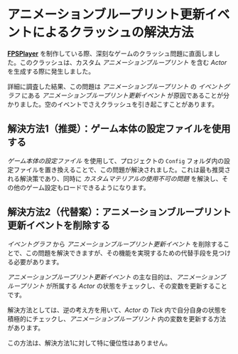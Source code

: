 # アニメーションブループリント更新イベントによるクラッシュの解決方法

[**FPSPlayer**](https://github.com/BLACKujira/FPSPlayerMod) を制作している際、深刻なゲームのクラッシュ問題に直面しました。このクラッシュは、カスタム *アニメーションブループリント* を含む *Actor* を生成する際に発生しました。

詳細に調査した結果、この問題は *アニメーションブループリント* の *イベントグラフ* にある *アニメーションブループリント更新イベント* が原因であることが分かりました。空のイベントでさえクラッシュを引き起こすことがあります。

## 解決方法1（推奨）：ゲーム本体の設定ファイルを使用する

*ゲーム本体の設定ファイル* を使用して、プロジェクトの `Config` フォルダ内の設定ファイルを置き換えることで、この問題が解決されました。これは最も推奨される解決策であり、同時に *カスタムマテリアルの使用不可の問題* を解決し、その他のゲーム設定もロードできるようになります。

## 解決方法2（代替案）：アニメーションブループリント更新イベントを削除する

*イベントグラフ* から *アニメーションブループリント更新イベント* を削除することで、この問題を解決できますが、その機能を実現するための代替手段を見つける必要があります。

*アニメーションブループリント更新イベント* の主な目的は、*アニメーションブループリント* が所属する *Actor* の状態をチェックし、その変数を更新することです。

解決方法としては、逆の考え方を用いて、*Actor* の *Tick* 内で自分自身の状態を積極的にチェックし、*アニメーションブループリント* 内の変数を更新する方法があります。

この方法は、解決方法1に対して特に優位性はありません。
